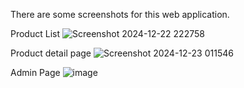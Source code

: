 There are some screenshots for this web application.

Product List
![Screenshot 2024-12-22 222758](https://github.com/user-attachments/assets/58aa6823-70da-4b48-82ae-a741df155233)

Product detail page
![Screenshot 2024-12-23 011546](https://github.com/user-attachments/assets/c33c688b-e3ec-4604-a3a3-d6d71268f42c)

Admin Page
![image](https://github.com/user-attachments/assets/7e3c59dd-490e-4052-bbb7-92c20d6067f4)

